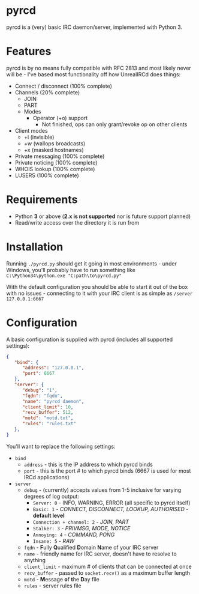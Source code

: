 # pyrcd

pyrcd is a (very) basic IRC daemon/server, implemented with Python 3.

# Features

pyrcd is by no means fully compatible with RFC 2813 and most likely never will be - I've based most functionality off how UnrealIRCd does things:

* Connect / disconnect (100% complete)
* Channels (20% complete)
	* JOIN
	* PART
	* Modes
		* Operator (+o) support
			* Not finished, ops can only grant/revoke op on other clients
* Client modes
	* +i (invisible)
	* +w (wallops broadcasts)
	* +x (masked hostnames)
* Private messaging (100% complete)
* Private noticing (100% complete)
* WHOIS lookup (100% complete)
* LUSERS (100% complete)

# Requirements

* Python **3** or above (**2.x is not supported** nor is future support planned)
* Read/write access over the directory it is run from


# Installation

Running `./pyrcd.py` should get it going in most environments - under Windows, you'll probably have to run something like `C:\Python34\python.exe "C:path\to\pyrcd.py"`

With the default configuration you should be able to start it out of the box with no issues - connecting to it with your IRC client is as simple as `/server 127.0.0.1:6667`


# Configuration

A basic configuration is supplied with pyrcd (includes all supported settings):

```json
{
   "bind": {
      "address": "127.0.0.1",
      "port": 6667
   },   
   "server": {
      "debug": "1",
      "fqdn": "fqdn",
      "name": "pyrcd daemon",
      "client_limit": 10,
      "recv_buffer": 512,
      "motd": "motd.txt",
      "rules": "rules.txt"
   },
}
```

You'll want to replace the following settings:

* `bind`
	* `address` - this is the IP address to which pyrcd binds
	* `port` - this is the port # to which pyrcd binds (6667 is used for most IRCd applications)
* `server`
	* `debug` - (currently) accepts values from 1-5 inclusive for varying degrees of log output:
		* `Server: 0` - INFO, WARNING, ERROR (all specific to pyrcd itself)
		* `Basic: 1` - *CONNECT, DISCONNECT, LOOKUP, AUTHORISED* - **default level**
		* `Connection + channel: 2` - *JOIN, PART*
		* `Stalker: 3` - *PRIVMSG, MODE, NOTICE*
		* `Annoying: 4` - *COMMAND, PONG*
		* `Insane: 5` - *RAW*
	* `fqdn` - **F**ully **Q**ualified **D**omain **N**ame of your IRC server
	* `name` - friendly name for IRC server, doesn't have to resolve to anything
	* `client_limit` - maximum # of clients that can be connected at once
	* `recv_buffer` - passed to `socket.recv()` as a maximum buffer length
	* `motd` - **M**essage **o**f **t**he  **D**ay file
	* `rules` - server rules file